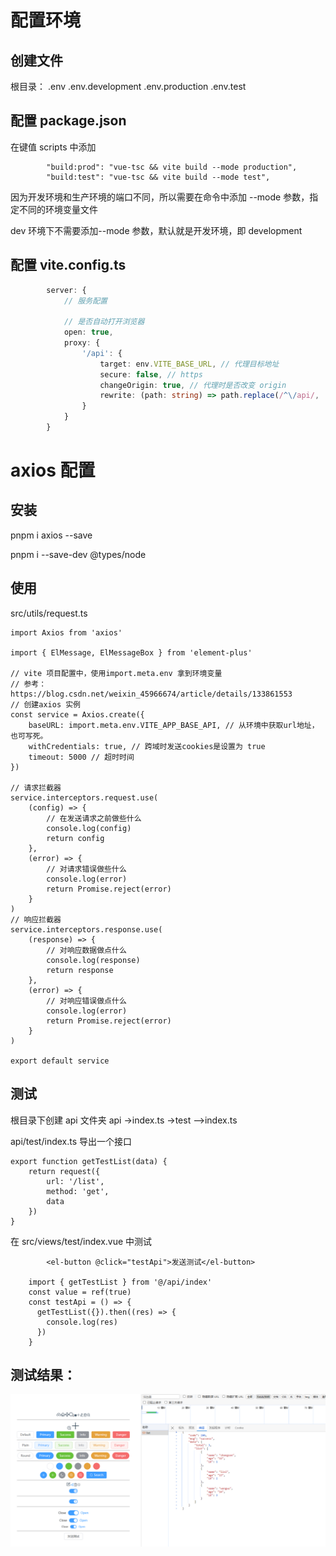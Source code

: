 # 配置环境

## 创建文件

根目录：
.env
.env.development
.env.production
.env.test

## 配置 package.json

在键值 scripts 中添加

```
		"build:prod": "vue-tsc && vite build --mode production",
		"build:test": "vue-tsc && vite build --mode test",
```

因为开发环境和生产环境的端口不同，所以需要在命令中添加 --mode 参数，指定不同的环境变量文件

dev 环境下不需要添加--mode 参数，默认就是开发环境，即 development

## 配置 vite.config.ts

```ts
		server: {
			// 服务配置

			// 是否自动打开浏览器
			open: true,
			proxy: {
				'/api': {
					target: env.VITE_BASE_URL, // 代理目标地址
					secure: false, // https
					changeOrigin: true, // 代理时是否改变 origin
					rewrite: (path: string) => path.replace(/^\/api/, '')
				}
			}
		}
```

# axios 配置

## 安装

pnpm i axios --save

pnpm i --save-dev @types/node

## 使用

src/utils/request.ts

```
import Axios from 'axios'

import { ElMessage, ElMessageBox } from 'element-plus'

// vite 项目配置中，使用import.meta.env 拿到环境变量
// 参考：https://blog.csdn.net/weixin_45966674/article/details/133861553
// 创建axios 实例
const service = Axios.create({
	baseURL: import.meta.env.VITE_APP_BASE_API, // 从环境中获取url地址，也可写死。
	withCredentials: true, // 跨域时发送cookies是设置为 true
	timeout: 5000 // 超时时间
})

// 请求拦截器
service.interceptors.request.use(
	(config) => {
		// 在发送请求之前做些什么
		console.log(config)
		return config
	},
	(error) => {
		// 对请求错误做些什么
		console.log(error)
		return Promise.reject(error)
	}
)
// 响应拦截器
service.interceptors.response.use(
	(response) => {
		// 对响应数据做点什么
		console.log(response)
		return response
	},
	(error) => {
		// 对响应错误做点什么
		console.log(error)
		return Promise.reject(error)
	}
)

export default service

```

## 测试

根目录下创建 api 文件夹
api
->index.ts
->test
-->index.ts

api/test/index.ts 导出一个接口

```
export function getTestList(data) {
	return request({
		url: '/list',
		method: 'get',
		data
	})
}
```

在 src/views/test/index.vue 中测试

```
		<el-button @click="testApi">发送测试</el-button>

    import { getTestList } from '@/api/index'
    const value = ref(true)
    const testApi = () => {
      getTestList({}).then((res) => {
        console.log(res)
      })
    }
```

## 测试结果：

![alt text](1709866528968.png)
